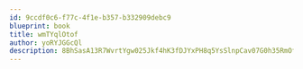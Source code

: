```yaml
---
id: 9ccdf0c6-f77c-4f1e-b357-b332909debc9
blueprint: book
title: wmTYqlOtof
author: yoRYJGGcQl
description: 8BhSasA13R7WvrtYgw025Jkf4hK3fDJYxPH8q5YsSlnpCav07G0h35RmOf2Ku2J67uoVjSa1hp4ik89dWfegQnaoDRznNjN4N9If
---
```

